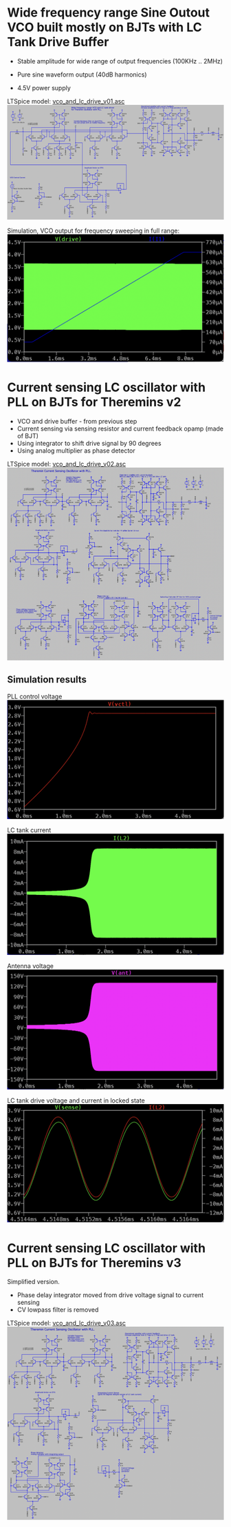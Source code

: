 Wide frequency range Sine Outout VCO built mostly on BJTs with LC Tank Drive Buffer
===================================================================================

- Stable amplitude for wide range of output frequencies (100KHz .. 2MHz)

- Pure sine waveform output (40dB harmonics)

- 4.5V power supply

LTSpice model: [vco_and_lc_drive_v01.asc](vco_and_lc_drive_v01.asc)
![Spice model](images/vco_and_drive_ltspice_model.png)

Simulation, VCO output for frequency sweeping in full range: ![Simulation results](images/vco_drive_output_sim_result_waveform.png)


Current sensing LC oscillator with PLL on BJTs for Theremins v2
===============================================================

* VCO and drive buffer - from previous step
* Current sensing via sensing resistor and current feedback opamp (made of BJT)
* Using integrator to shift drive signal by 90 degrees
* Using analog multiplier as phase detector


LTSpice model: [vco_and_lc_drive_v02.asc](vco_and_lc_drive_v02.asc)
![Spice model](images/pll_current_sensing_oscillator_ltspice_model.png)

Simulation results
------------------

PLL control voltage
![Spice model](images/pll_sim_control_voltage.png)

LC tank current
![Spice model](images/pll_sim_LC_current.png)

Antenna voltage
![Spice model](images/pll_sim_antenna_voltage.png)

LC tank drive voltage and current in locked state
![Spice model](images/pll_sim_locked_LC_drive_voltage_and_current.png)



Current sensing LC oscillator with PLL on BJTs for Theremins v3
===============================================================

Simplified version.

* Phase delay integrator moved from drive voltage signal to current sensing
* CV lowpass filter is removed


LTSpice model: [vco_and_lc_drive_v03.asc](vco_and_lc_drive_v03.asc)
![Spice model](images/pll_v3_ltspice_model.png)


